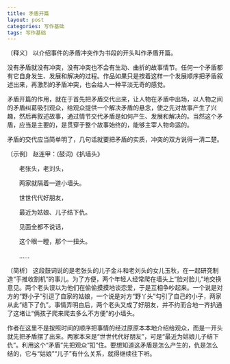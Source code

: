 ```yaml
---
title: 矛盾开篇
layout: post
categories: 写作基础
tags: 写作基础
---
```


〔释义〕 以介绍事件的矛盾冲突作为书段的开头叫作矛盾开篇。

没有矛盾就没有冲突，没有冲突也不会有生动、曲折的故事情节。任何一个矛盾都有它自身发生、发展和解决的过程。作品如果只是按着这样一个发展顺序把矛盾叙述出来，再激烈的矛盾冲突，也会给人一种平淡无奇的感觉。

矛盾开篇的作用，就在于首先把矛盾交代出来，让人物在矛盾中出场，以人物之间的矛盾纠葛吸引观众，给观众提供一个解决矛盾的悬念，使之先对故事产生了兴趣，然后再叙述故事，通过情节交代矛盾是如何产生、发展和解决的。当然这个矛盾，应当是主要的，是贯穿于整个故事始终的，能够主宰人物命运的。

矛盾的交代应当简单明了，几句话就要把矛盾的实质，冲突的双方说得一清二楚。

〔示例〕 赵连甲：(鼓词)《扒墙头》

　　老张头，老刘头，

　　两家就隔着一道小墙头。

　　世世代代好朋友，

　　最近为姑娘、儿子结下仇。

　　见面全都不说话，

　　这个眼一瞪，那个一扭头。

　　……

〔简析〕 这段鼓词说的是老张头的儿子金斗和老刘头的女儿玉秋，在一起研究制造“手推收割机”的事儿。为了方便，两个年轻人经常爬在墙头上“脸对脸儿”地交换意见。两个老头误以为他们在偷偷摸摸地谈恋爱，于是互相争吵起来。一个说是对方的“野小子”引逗了自家的姑娘，一个说是对方“野丫头”勾引了自己的小子，两家从此“结下了仇”。事情弄明白后，两个老头又成了好朋友，并不约而合地一齐扒通了这堵让“俩孩子爬来爬去多么不方便”的小墙头。

作者在这里不是按照时间的顺序把事情的经过原原本本地介绍给观众，而是一开头就先把矛盾摆了出来。两家本来是“世世代代好朋友”，可是“最近为姑娘儿子结下仇”。利用这个“矛盾”先把观众“扣”住。要想知道这矛盾是怎么产生的，仇是怎么结的，它与“姑娘”“儿子”有什么关系，就得继续往下听。 